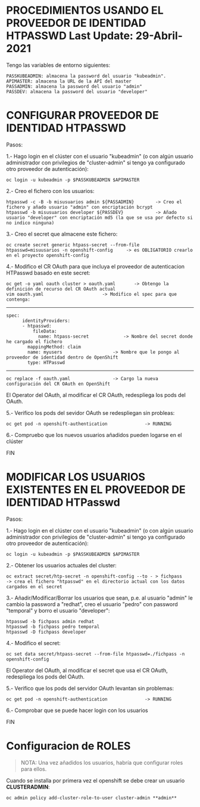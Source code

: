 PROCEDIMIENTOS USANDO EL PROVEEDOR DE IDENTIDAD HTPASSWD				Last Update: 29-Abril-2021
========================================================
Tengo las variables de entorno siguientes:

	PASSKUBEADMIN: almacena la password del usuario "kubeadmin".
	APIMASTER: almacena la URL de la API del master
	PASSADMIN: almacena la password del usuario "admin"
	PASSDEV: almacena la password del usuario "developer"


CONFIGURAR PROVEEDOR DE IDENTIDAD HTPASSWD				
===========================================
Pasos:

1.- Hago login en el clúster con el usuario "kubeadmin" (o con algún usuario administrador con privilegios de "cluster-admin" si tengo ya configurado otro proveedor de autenticación):

	oc login -u kubeadmin -p $PASSKUBEADMIN $APIMASTER

2.- Creo el fichero con los usuarios:

	htpasswd -c -B -b misusuarios admin ${PASSADMIN}		-> Creo el fichero y añado usuario "admin" con encriptación bcrypt
	htpasswd -b misusuarios developer ${PASSDEV}			-> Añado usuario "developer" con encriptación md5 (la que se usa por defecto si no indico ninguna)

3.- Creo el secret que almacene este fichero:

	oc create secret generic htpass-secret --from-file htpasswd=misuusarios -n openshift-config		-> es OBLIGATORIO crearlo en el proyecto openshift-config

4.- Modifico el CR OAuth para que incluya el proveedor de autenticacion HTPasswd basado en este secret:

	oc get -o yaml oauth cluster > oauth.yaml		-> Obtengo la definición de recurso del CR OAuth actual
	vim oauth.yaml						-> Modifico el spec para que contenga:

---------------------------------------------
	spec:
          identityProviders:
          - htpasswd:
              fileData:
                name: htpass-secret				-> Nombre del secret donde he cargado el fichero
            mappingMethod: claim
            name: myusers					-> Nombre que le pongo al proveedor de identidad dentro de OpenShift
            type: HTPasswd
---------------------------------------------

	oc replace -f oauth.yaml				-> Cargo la nueva configuración del CR OAuth en OpenShift

 El Operator del OAuth, al modificar el CR OAuth, redespliega los pods del OAuth.

5.- Verifico los pods del sevidor OAuth se redespliegan sin probleas:

	oc get pod -n openshift-authentication				-> RUNNING

6.- Compruebo que los nuevos usuarios añadidos pueden logarse en el clúster

  FIN

MODIFICAR LOS USUARIOS EXISTENTES EN EL PROVEEDOR DE IDENTIDAD HTPasswd
========================================================================
Pasos:

1.- Hago login en el clúster con el usuario "kubeadmin" (o con algún usuario administrador con privilegios de "cluster-admin" si tengo ya configurado otro proveedor de autenticación):

	oc login -u kubeadmin -p $PASSKUBEADMIN $APIMASTER

2.- Obtener los usuarios actuales del cluster:

	oc extract secret/htp-secret -n openshift-config --to - > fichpass			-> crea el fichero "htpasswd" en el directorio actual con los datos cargados en el secret

3.- Añadir/Modificar/Borrar los usuarios que sean, p.e. al usuario "admin" le cambio la password a "redhat", creo el usuario "pedro" con password "temporal" y borro el usuario "developer":

	htpasswd -b fichpass admin redhat
	htpasswd -b fichpass pedro temporal
	htpasswd -D fichpass developer

4.- Modifico el secret:

	oc set data secret/htpass-secret --from-file htpasswd=./fichpass -n openshift-config 

  El Operator del OAuth, al modificar el secret que usa el CR OAuth, redespliega los pods del OAuth.

5.- Verifico que los pods del servidor OAuth levantan sin problemas:

	oc get pod -n openshift-authentication				-> RUNNING

6.- Comprobar que se puede hacer login con los usuarios

 FIN

Configuracion de  ROLES
=======================
> NOTA: Una vez añadidos los usuarios, habría que configurar roles para ellos.

Cuando se installa por primera vez el openshift se debe crear un usuario **CLUSTERADMIN**:

	oc admin policy add-cluster-role-to-user cluster-admin **admin**



